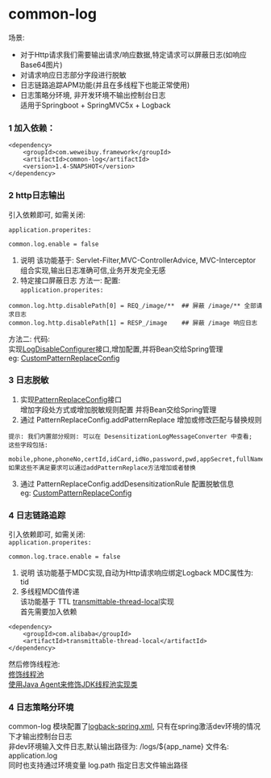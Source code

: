 # common-log
  场景:  
   - 对于Http请求我们需要输出请求/响应数据,特定请求可以屏蔽日志(如响应Base64图片)  
   - 对请求响应日志部分字段进行脱敏  
   - 日志链路追踪APM功能(并且在多线程下也能正常使用)  
   - 日志策略分环境, 非开发环境不输出控制台日志  
  适用于Springboot + SpringMVC5x + Logback
  
### 1 加入依赖：

```
<dependency>
    <groupId>com.weweibuy.framework</groupId>
    <artifactId>common-log</artifactId>
    <version>1.4-SNAPSHOT</version>
</dependency>
```

### 2 http日志输出
  引入依赖即可, 如需关闭:

`application.properites:`
```
common.log.enable = false
```
  1. 说明
    该功能基于: Servlet-Filter,MVC-ControllerAdvice, MVC-Interceptor 组合实现,输出日志准确可信,业务开发完全无感
  2. 特定接口屏蔽日志
   方法一: 配置:   
`application.properites:`
```
common.log.http.disablePath[0] = REQ_/image/**  ## 屏蔽 /image/** 全部请求日志
common.log.http.disablePath[1] = RESP_/image    ## 屏蔽 /image 响应日志
```    
   方法二: 代码:    
   实现[LogDisableConfigurer](src/main/java/com/weweibuy/framework/common/log/support/LogDisableConfigurer.java)接口,增加配置,并将Bean交给Spring管理  
   eg:  [CustomPatternReplaceConfig](../../samples/src/main/java/com/weweibuy/framework/samples/log/CustomDisablePathConfig.java)


### 3 日志脱敏
   1.  实现[PatternReplaceConfig](src/main/java/com/weweibuy/framework/common/log/desensitization/PatternReplaceConfig.java)接口  
   增加字段处方式或增加脱敏规则配置 并将Bean交给Spring管理  
   2. 通过 PatternReplaceConfig.addPatternReplace 增加或修改匹配与替换规则
```text
提示: 我们内置部分规则: 可以在 DesensitizationLogMessageConverter 中查看; 
这些字段包括:  
    mobile,phone,phoneNo,certId,idCard,idNo,password,pwd,appSecret,fullName,address
如果这些不满足要求可以通过addPatternReplace方法增加或者替换
```
   3. 通过 PatternReplaceConfig.addDesensitizationRule 配置脱敏信息  
   eg: [CustomPatternReplaceConfig](../../samples/src/main/java/com/weweibuy/framework/samples/log/CustomPatternReplaceConfig.java)


### 4 日志链路追踪
  引入依赖即可, 如需关闭:   
`application.properites:`
```
common.log.trace.enable = false
```
  1. 说明
     该功能基于MDC实现,自动为Http请求响应绑定Logback MDC属性为: tid  
  2. 多线程MDC值传递  
     该功能基于 TTL  [transmittable-thread-local](https://github.com/alibaba/transmittable-thread-local)实现  
  首先需要加入依赖  

```maven
<dependency>
    <groupId>com.alibaba</groupId>
    <artifactId>transmittable-thread-local</artifactId>
</dependency>  
```
   然后修饰线程池:  
  [修饰线程池](https://github.com/alibaba/transmittable-thread-local#22-%E4%BF%AE%E9%A5%B0%E7%BA%BF%E7%A8%8B%E6%B1%A0)  
  [使用Java Agent来修饰JDK线程池实现类](https://github.com/alibaba/transmittable-thread-local#23-%E4%BD%BF%E7%94%A8java-agent%E6%9D%A5%E4%BF%AE%E9%A5%B0jdk%E7%BA%BF%E7%A8%8B%E6%B1%A0%E5%AE%9E%E7%8E%B0%E7%B1%BB)  

### 4 日志策略分环境
  common-log 模块配置了[logback-spring.xml](src/main/resources/logback-spring.xml), 只有在spring激活dev环境的情况下才输出控制台日志    
  非dev环境输入文件日志,默认输出路径为:  /logs/${app_name} 文件名: application.log  
  同时也支持通过环境变量 log.path 指定日志文件输出路径  
  
